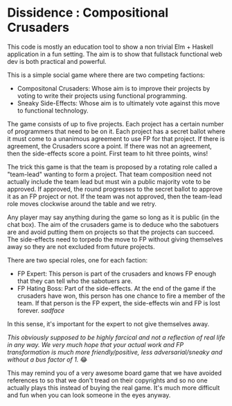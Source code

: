 # Dissidence : Compositional Crusaders

This code is mostly an education tool to show a non trivial Elm + Haskell application in a fun setting. The aim is to 
show that fullstack functional web dev is both practical and powerful. 

This is a simple social game where there are two competing factions:

- Compositonal Crusaders: Whose aim is to improve their projects by voting to write their projects using functional 
  programming.
- Sneaky Side-Effects: Whose aim is to ultimately vote against this move to functional technology. 

The game consists of up to five projects. Each project has a certain number of programmers that need to be on it. Each
project has a secret ballot where it must come to a unanimous agreement to use FP for that project. If there is agreement, 
the Crusaders score a point. If there was not an agreement, then the side-effects score a point. First team to hit three
points, wins!

The trick this game is that the team is proposed by a rotating role called a "team-lead" wanting to form a project. That
team composition need not actually include the team lead but must win a public majority vote to be approved. If approved,
the round progresses to the secret ballot to approve it as an FP project or not. If the team was not approved, then the 
team-lead role moves clockwise around the table and we retry.

Any player may say anything during the game so long as it is public (in the chat box). The aim of the crusaders game is to deduce who the 
sabotuers are and avoid putting them on projects so that the projects can succeed. The side-effects need to torpedo the
move to FP without giving themselves away so they are not excluded from future projects.

There are two special roles, one for each faction:
- FP Expert: This person is part of the crusaders and knows FP enough that they can tell who the sabotuers are.
- FP Hating Boss: Part of the side-effects. At the end of the game if the crusaders have won, this person has one
  chance to fire a member of the team. If that person is the FP expert, the side-effects win and FP is lost forever. *sadface*

In this sense, it's important for the expert to not give themselves away. 


*This obviously supposed to be highly farcical and not a reflection of real life in any way. We very much hope that your 
actual work and FP transformation is much more friendly/positive, less adversarial/sneaky and without a bus factor of 1.* :joy:

This may remind you of a very awesome board game that we have avoided references to so that we don't tread on their 
copyrights and so no one actually plays this instead of buying the real game. It's much more difficult and fun when you 
can look someone in the eyes anyway. 